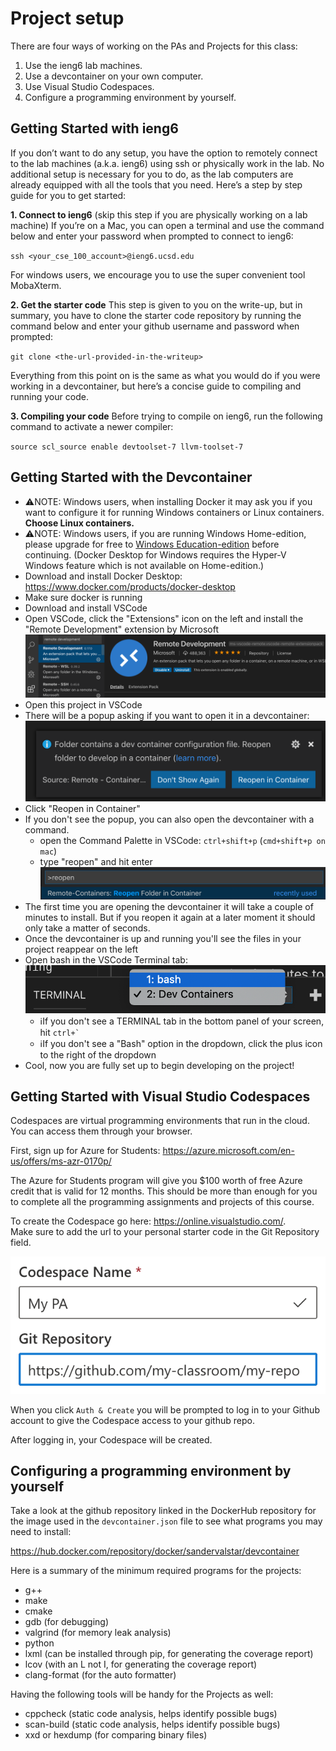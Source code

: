 # Project setup

There are four ways of working on the PAs and Projects for this class:

1. Use the ieng6 lab machines.
2. Use a devcontainer on your own computer.
3. Use Visual Studio Codespaces.
4. Configure a programming environment by yourself.

## Getting Started with ieng6

If you don’t want to do any setup, you have the option to remotely connect to the lab machines (a.k.a. ieng6) using ssh or physically work in the lab. No additional setup is necessary for you to do, as the lab computers are already equipped with all the tools that you need. Here’s a step by step guide for you to get started:

**1. Connect to ieng6** (skip this step if you are physically working on a lab machine)
If you’re on a Mac, you can open a terminal and use the command below and enter your password when prompted to connect to ieng6:

`ssh <your_cse_100_account>@ieng6.ucsd.edu`

For windows users, we encourage you to use the super convenient tool MobaXterm.

**2. Get the starter code**
This step is given to you on the write-up, but in summary, you have to clone the starter code repository by running the command below and enter your github username and password when prompted:

`git clone <the-url-provided-in-the-writeup>`

Everything from this point on is the same as what you would do if you were working in a devcontainer, but here’s a concise guide to compiling and running your code.

**3. Compiling your code**
Before trying to compile on ieng6, run the following command to activate a newer compiler:

`source scl_source enable devtoolset-7 llvm-toolset-7`

## Getting Started with the Devcontainer

- ⚠️NOTE: Windows users, when installing Docker it may ask you if you want to configure it for running Windows containers or Linux containers. **Choose Linux containers.**
- ⚠️NOTE: Windows users, if you are running Windows Home-edition, please upgrade for free to [Windows Education-edition](https://ucsd.onthehub.com/WebStore/OfferingDetails.aspx?o=9b3bfdc0-71e9-e611-9425-b8ca3a5db7a1) before continuing. (Docker Desktop for Windows requires the Hyper-V Windows feature which is not available on Home-edition.)
- Download and install Docker Desktop: https://www.docker.com/products/docker-desktop
- Make sure docker is running
- Download and install VSCode
- Open VSCode, click the "Extensions" icon on the left and install the "Remote Development" extension by Microsoft
![Remote Development Extension](images/install-remote-development-extension.png "Remote Development Extension")
- Open this project in VSCode
- There will be a popup asking if you want to open it in a devcontainer:
![Devcontainer Popup](images/reopen-in-container-popup.png "Devcontainer Popup")
- Click "Reopen in Container"
- If you don't see the popup, you can also open the devcontainer with a command.
  - open the Command Palette in VSCode: `ctrl+shift+p` (`cmd+shift+p on mac`)
  - type "reopen" and hit enter
  ![Devcontainer Command](images/reopen-in-container-command.png "Devcontainer Command")
- The first time you are opening the devcontainer it will take a couple of minutes to install. But if you reopen it again at a later moment it should only take a matter of seconds.
- Once the devcontainer is up and running you'll see the files in your project reappear on the left
- Open bash in the VSCode Terminal tab:
![Bash](images/bash.png "Bash")
  - ℹ️If you don't see a TERMINAL tab in the bottom panel of your screen, hit ``ctrl+` ``
  - ℹ️If you don't see a "Bash" option in the dropdown, click the plus icon to the right of the dropdown
- Cool, now you are fully set up to begin developing on the project!

## Getting Started with Visual Studio Codespaces

Codespaces are virtual programming environments that run in the cloud. You can access them through your browser.

First, sign up for Azure for Students: https://azure.microsoft.com/en-us/offers/ms-azr-0170p/

The Azure for Students program will give you $100 worth of free Azure credit that is valid for 12 months. This should be more than enough for you to complete all the programming assignments and projects of this course.

To create the Codespace go here: https://online.visualstudio.com/.  
Make sure to add the url to your personal starter code in the Git Repository field.

![Codespace](images/codespace.png "Codespace")

When you click `Auth & Create` you will be prompted to log in to your Github account to give the Codespace access to your github repo.

After logging in, your Codespace will be created.


## Configuring a programming environment by yourself

Take a look at the github repository linked in the DockerHub repository for the image used in the `devcontainer.json` file to see what programs you may need to install:

https://hub.docker.com/repository/docker/sandervalstar/devcontainer

Here is a summary of the minimum required programs for the projects:

- g++
- make
- cmake
- gdb (for debugging)
- valgrind (for memory leak analysis)
- python
- lxml (can be installed through pip, for generating the coverage report)
- lcov (with an L not I, for generating the coverage report)
- clang-format (for the auto formatter)

Having the following tools will be handy for the Projects as well:

- cppcheck (static code analysis, helps identify possible bugs)
- scan-build (static code analysis, helps identify possible bugs)
- xxd or hexdump (for comparing binary files)
